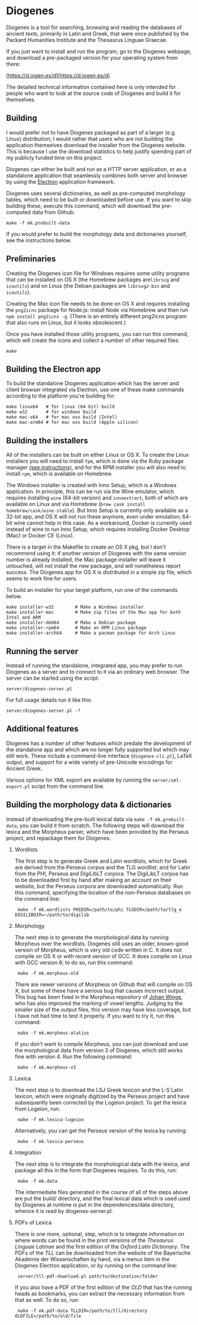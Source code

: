 Diogenes
========

Diogenes is a tool for searching, browsing and reading the databases
of ancient texts, primarily in Latin and Greek, that were once
published by the Packard Humanities Institute and the Thesaurus
Linguae Graecae.

If you just want to install and run the program, go to the Diogenes
webpage, and download a pre-packaged version for your operating system
from there:

[https://d.iogen.es/d](https://d.iogen.es/d)

The detailed technical information contained here is only intended for
people who want to look at the source code of Diogenes and build it
for themselves.

Building
--------

I would prefer not to have Diogenes packaged as part of a larger
(e.g. Linux) distribution; I would rather that users who are not
building the application themselves download the installer from the
Diogenes website.  This is because I use the download statistics to
help justify spending part of my publicly funded time on this project.

Diogenes can either be built and run as a HTTP server application, or
as a standalone application that seamlessly combines both server and
browser by using the [Electron](https://electronjs.org/) application
framework.

Diogenes uses several dictionaries, as well as pre-computed morphology
tables, which need to be built or downloaded before use.  If you want
to skip building these, execute this command, which will download the
pre-computed data from Github:

    make -f mk.prebuilt-data

If you would prefer to build the morphology data and dictionaries
yourself, see the instructions below.

Preliminaries
-------------

Creating the Diogenes icon file for Windows requires some utility
programs that can be installed on OS X (the Homebrew packages
are`librsvg` and `icoutils`) and on Linux (the Debian packages are
`librsvg2-bin` and `icoutils`).

Creating the Mac icon file needs to be done on OS X and requires
installing the `png2icns` package for Node.js: install Node via
Homebrew and then run `npm install png2icns -g`. (There is an entirely
different png2icns program that also runs on Linux, but it looks
obsolescent.)

Once you have installed those utility programs, you can run this
command, which will create the icons and collect a number of other
required files:

    make

Building the Electron app
-------------------------

To build the standalone Diogenes application which has the server and
client browser integrated via Electron, use one of these make commands
according to the platform you're building for:

    make linux64   # for linux (64 bit) build
    make w32       # for windows build
    make mac-x64   # for mac osx build (Intel)
    make mac-arm64 # for mac osx build (Apple silicon)
 
Building the installers
-----------------------

All of the installers can be built on either Linux or OS X.  To create
the Linux installers you will need to install `fpm`, which is done via
the Ruby package manager [(see
instructions)](https://fpm.readthedocs.io/en/latest/installing.html),
and for the RPM installer you will also need to install `rpm`, which
is available on Homebrew.

The Windows installer is created with Inno Setup, which is a Windows
application.  In principle, this can be run via the Wine emulator,
which requires installing `wine` (64-bit version) and `innoextract`,
both of which are available on Linux and via Homebrew (`brew cask
install homebrew/cask/wine-stable`).  But Inno Setup is currently only
available as a 32-bit app, and OS X will not run these anymore, even
under emulation; 64-bit wine cannot help in this case.  As a
workaround, Docker is currently used instead of wine to run Inno
Setup, which requires installing Docker Desktop (Mac) or Docker CE
(Linux).

There is a target in the Makefile to create an OS X pkg, but I don't
recommend using it: if another version of Diogenes with the same
version number is already installed, the Mac package installer will
leave it untouched, will not install the new package, and will
nonetheless report success.  The Diogenes.app for OS X is distributed
in a simple zip file, which seems to work fine for users.

To build an installer for your target platform, run one of the
commands below.

    make installer-w32        # Make a Windows installer
    make installer-mac        # Make zip files of the Mac app for both Intel and ARM
    make installer-deb64      # Make a Debian package
    make installer-rpm64      # Make an RPM Linux package
    make installer-arch64     # Make a pacman package for Arch Linux


Running the server
------------------

Instead of running the standalone, integrated app, you may prefer to
run Diogenes as a server and to connect to it via an ordinary web
browser.  The server can be started using the script:

    server/diogenes-server.pl

For full usage details run it like this:

    server/diogenes-server.pl -?

Additional features
-------------------

Diogenes has a number of other features which predate the development
of the standalone app and which are no longer fully supported but
which may still work.  These include a command-line interface
(`diogenes-cli.pl`), LaTeX output, and support for a wide variety of
pre-Unicode encodings for Ancient Greek.

Various options for XML export are available by running the
`server/xml-export.pl` script from the command line.

Building the morphology data & dictionaries
-------------------------------------------

Instead of downloading the pre-built lexical data via
`make -f mk.prebuilt-data`, you can build it from scratch. The
following steps will download the lexica and the Morpheus parser,
which have been provided by the Perseus project, and repackage them
for Diogenes.

1. Wordlists

    The first step is to generate Greek and Latin wordlists, which for
    Greek are derived from the Perseus corpus and the TLG wordlist;
    and for Latin from the PHI, Perseus and DigiLibLT corpora.  The
    DigiLibLT corpus has to be downloaded first by hand after making
    an account on their website, but the Perseus corpora are
    downloaded automatically. Run this command, specifying the
    location of the non-Perseus databases on the command line:

        make -f mk.wordlists PHIDIR=/path/to/phi TLGDIR=/path/to/tlg_e DIGILIBDIR=~/path/to/digilib

1. Morphology

    The next step is to generate the morphological data by running
    Morpheus over the wordlists.  Diogenes still uses an older,
    known-good version of Morpheus, which is very old code written in
    C.  It does not compile on OS X or with recent version of GCC.  It
    does compile on Linux with GCC version 6; to do so, run this
    command:
    
        make -f mk.morpheus-old
 
    There are newer versions of Morpheus on Github that will compile
    on OS X, but some of these have a serious bug that causes
    incorrect output.  This bug has been fixed in the Morpheus
    repository of [Johan Winge](https://github.com/Alatius/morpheus),
    who has also improved the marking of vowel lengths.  Judging by
    the smaller size of the output files, this version may have less
    coverage, but I have not had time to test it properly.  If you
    want to try it, run this command:
    
        make -f mk.morpheus-alatius
        
    If you don't want to compile Morpheus, you can just download and use the
    morphological data from version 3 of Diogenes, which still works
    fine with version 4.  Run the following command:

        make -f mk.morpheus-v3

1. Lexica

    The next step is to download the LSJ Greek lexicon and the L-S
    Latin lexicon, which were originally digitized by the Perseus
    project and have subsequently been corrected by the Logeion
    project.  To get the lexica from Logeion, run:

        make -f mk.lexica-logeion

    Alternatively, you can get the Perseus version of the lexica by
    running:

        make -f mk.lexica-perseus

1. Integration

    The next step is to integrate the morphological data with the
    lexica, and package all this in the form that Diogenes requires.
    To do this, run:

        make -f mk.data

    The intermediate files generated in the course of all of the steps
    above are put the build/ directory, and the final lexical data
    which is used used by Diogenes at runtime is put in the
    dependencies/data directory, whence it is read by
    diogenes-server.pl.

1. PDFs of Lexica

    There is one more, optional, step, which is to integrate
    information on where words can be found in the print versions of
    the _Thesaurus Linguae Latinae_ and the first edition of the
    _Oxford Latin Dictionary_.  The PDFs of the _TLL_ can be
    downloaded from the website of the Bayerische Akademie der
    Wissenschaften by hand, via a menus item in the Diogenes Electron
    application, or by running on the command line:

        server/tll-pdf-download.pl path/to/destination/folder

    If you also have a PDF of the first edition of the _OLD_ that has
    the running heads as bookmarks, you can extract the necessary
    information from that as well.  To do so, run:

        make -f mk.pdf-data TLLDIR=/path/to/tll/directory OLDFILE=/path/to/old/file
